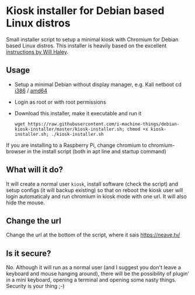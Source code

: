 # Kiosk installer for Debian based Linux distros
Small installer script to setup a minimal kiosk with Chromium for Debian based Linux distros. This installer is heavily based on the excellent [instructions by Will Haley](http://willhaley.com/blog/debian-fullscreen-gui-kiosk/).

## Usage
* Setup a minimal Debian without display manager, e.g. Kali netboot cd [i386](http://http.kali.org/dists/kali-rolling/main/installer-amd64/current/images/netboot/mini.iso) / [amd64](http://http.kali.org/dists/kali-rolling/main/installer-i386/current/images/netboot/mini.iso)
* Login as root or with root permissions
* Download this installer, make it executable and run it

  ```shell
  wget https://raw.githubusercontent.com/i-machine-things/debian-kiosk-installer/master/kiosk-installer.sh; chmod +x kiosk-installer.sh; ./kiosk-installer.sh
  ```

If you are installing to a Raspberry Pi, change chromium to chromium-browser in the install script (both in apt line and startup command)

## What will it do?
It will create a normal user `kiosk`, install software (check the script) and setup configs (it will backup existing) so that on reboot the kiosk user will login automaticaly and run chromium in kiosk mode with one url. It will also hide the mouse. 

## Change the url
Change the url at the bottom of the script, where it sais https://neave.tv/

## Is it secure?
No. Although it will run as a normal user (and I suggest you don't leave a keyboard and mouse hanging around), there will be the possibility of plugin' in a mini keyboard, opening a terminal and opening some nasty things. Security is your thing ;-) 
